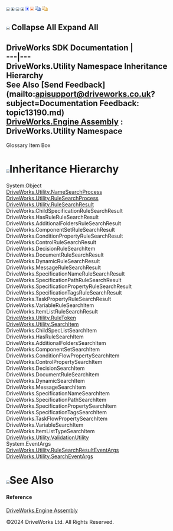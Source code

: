 ![](dotnetimages/collapse.gif) ![](dotnetimages/expand.gif) ![](dotnetimages/collapse.gif) ![](dotnetimages/expand.gif) ![](dotnetimages/drpdown.gif) ![](dotnetimages/drpdown_orange.gif) ![](dotnetimages/copycode.gif) ![](dotnetimages/copycodeHighlight.gif)

![](dotnetimages/collapse.gif) Collapse All Expand All  
---  
DriveWorks SDK Documentation  |   
---|---  
DriveWorks.Utility Namespace Inheritance Hierarchy   
See Also [Send Feedback](mailto:apisupport@driveworks.co.uk?subject=Documentation Feedback: topic13190.md)  
[DriveWorks.Engine Assembly](topic2156.md) : DriveWorks.Utility Namespace  
---  
  
Glossary Item Box

# ![](dotnetimages/collapse.gif)Inheritance Hierarchy

System.Object  
[DriveWorks.Utility.NameSearchProcess](topic13195.md)  
[DriveWorks.Utility.RuleSearchProcess](topic13212.md)  
[DriveWorks.Utility.RuleSearchResult](topic13227.md)  
DriveWorks.ChildSpecificationRuleSearchResult  
DriveWorks.HasRuleRuleSearchResult  
DriveWorks.AdditionalFoldersRuleSearchResult  
DriveWorks.ComponentSetRuleSearchResult  
DriveWorks.ConditionPropertyRuleSearchResult  
DriveWorks.ControlRuleSearchResult  
DriveWorks.DecisionRuleSearchItem  
DriveWorks.DocumentRuleSearchResult  
DriveWorks.DynamicRuleSearchResult  
DriveWorks.MessageRuleSearchResult  
DriveWorks.SpecificationNameRuleSearchResult  
DriveWorks.SpecificationPathRuleSearchResult  
DriveWorks.SpecificationPropertyRuleSearchResult  
DriveWorks.SpecificationTagsRuleSearchResult  
DriveWorks.TaskPropertyRuleSearchResult  
DriveWorks.VariableRuleSearchItem  
DriveWorks.ItemListRuleSearchResult  
[DriveWorks.Utility.RuleToken](topic13249.md)  
[DriveWorks.Utility.SearchItem](topic13270.md)  
DriveWorks.ChildSpecListSearchItem  
DriveWorks.HasRuleSearchItem  
DriveWorks.AdditionalFoldersSearchItem  
DriveWorks.ComponentSetSearchItem  
DriveWorks.ConditionFlowPropertySearchItem  
DriveWorks.ControlPropertySearchItem  
DriveWorks.DecisionSearchItem  
DriveWorks.DocumentRuleSearchItem  
DriveWorks.DynamicSearchItem  
DriveWorks.MessageSearchItem  
DriveWorks.SpecificationNameSearchItem  
DriveWorks.SpecificationPathSearchItem  
DriveWorks.SpecificationPropertySearchItem  
DriveWorks.SpecificationTagsSearchItem  
DriveWorks.TaskFlowPropertySearchItem  
DriveWorks.VariableSearchItem  
DriveWorks.ItemListTypeSearchItem  
[DriveWorks.Utility.ValidationUtility](topic13287.md)  
System.EventArgs  
[DriveWorks.Utility.RuleSearchResultEventArgs](topic13242.md)  
[DriveWorks.Utility.SearchEventArgs](topic13263.md)  


# ![](dotnetimages/collapse.gif)See Also

#### Reference

[DriveWorks.Engine Assembly](topic2156.md)

©2024 DriveWorks Ltd. All Rights Reserved.
